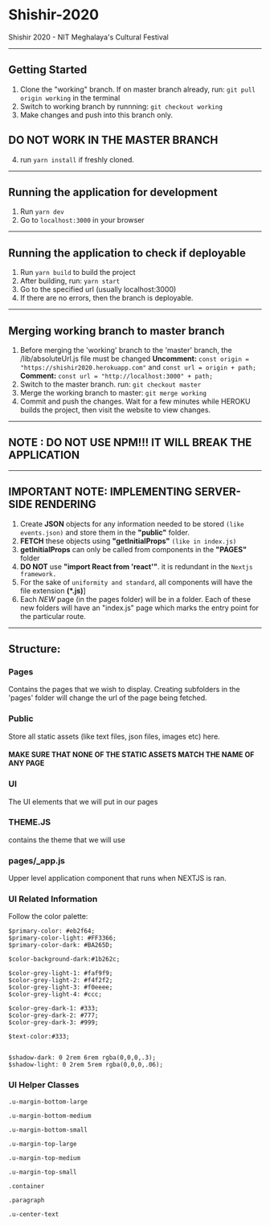 # Shishir-2020

Shishir 2020 - NIT Meghalaya's Cultural Festival

---

## Getting Started

1. Clone the "working" branch. If on master branch already, run: 
    `git pull origin working` in the terminal
2. Switch to working branch by runnning:
    `git checkout working`
3. Make changes and push into this branch only. 
## DO NOT WORK IN THE MASTER BRANCH 
4. run `yarn install` if freshly cloned.

---

## Running the application for development

1. Run `yarn dev`
2. Go to `localhost:3000` in your browser

---

## Running the application to check if deployable

1. Run `yarn build` to build the project
2. After building, run: `yarn start`
3. Go to the specified url (usually localhost:3000)
4. If there are no errors, then the branch is deployable.

---

## Merging working branch to master branch

1. Before merging the 'working' branch to the 'master' branch, the /lib/absoluteUrl.js file must be changed
**Uncomment:**
`const origin = "https://shishir2020.herokuapp.com"`
and 
`const url = origin + path;`
**Comment:** `const url = "http://localhost:3000" + path;`
2. Switch to the master branch. run: `git checkout master`
3. Merge the working branch to master: `git merge working`
4. Commit and push the changes. Wait for a few minutes while HEROKU builds the project, then visit the website to view changes.

---
 
## NOTE : DO NOT USE NPM!!! IT WILL BREAK THE APPLICATION

---

## IMPORTANT NOTE: IMPLEMENTING SERVER-SIDE RENDERING
1. Create **JSON** objects for any information needed to be stored `(like events.json)` and store them in the **"public"** folder.
2. **FETCH** these objects using **"getInitialProps"** `(like in index.js)`
3. **getInitialProps** can only be called from components in the **"PAGES"** folder
4. **DO NOT** use **"import React from 'react'"**. it is redundant in the `Nextjs framework.`
5. For the sake of `uniformity and standard`, all components will have the file extension **(*.js)**]
6. Each _NEW_ page (in the pages folder) will be in a folder. Each of these new folders will have an "index.js" page which marks the entry point for the particular route.

---

## Structure:

### Pages

Contains the pages that we wish to display. Creating subfolders in the 'pages' folder will change the url of the page being fetched.

### Public

Store all static assets (like text files, json files, images etc) here.

#### MAKE SURE THAT NONE OF THE STATIC ASSETS MATCH THE NAME OF ANY PAGE

### UI

The UI elements that we will put in our pages

### THEME.JS

contains the theme that we will use

### pages/\_app.js

Upper level application component that runs when NEXTJS is ran.


### UI Related Information
Follow the  color palette:
```
$primary-color: #eb2f64;
$primary-color-light: #FF3366;
$primary-color-dark: #BA265D;

$color-background-dark:#1b262c;

$color-grey-light-1: #faf9f9;
$color-grey-light-2: #f4f2f2;
$color-grey-light-3: #f0eeee;
$color-grey-light-4: #ccc;

$color-grey-dark-1: #333;
$color-grey-dark-2: #777;
$color-grey-dark-3: #999;

$text-color:#333;


$shadow-dark: 0 2rem 6rem rgba(0,0,0,.3);
$shadow-light: 0 2rem 5rem rgba(0,0,0,.06);
```
### UI Helper Classes 
`.u-margin-bottom-large`

`.u-margin-bottom-medium`

`.u-margin-bottom-small`

`.u-margin-top-large`

`.u-margin-top-medium`

`.u-margin-top-small`

`.container`

`.paragraph`

`.u-center-text`

